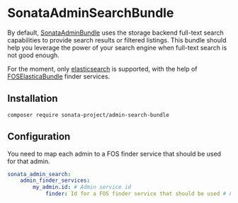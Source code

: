 # SonataAdminSearchBundle

By default, [SonataAdminBundle][0] uses the storage backend full-text search
capabilities to provide search results or filtered listings. This bundle should
help you leverage the power of your search engine when full-text search is not
good enough.

For the moment, only [elasticsearch][1] is supported, with the help of
[FOSElasticaBundle][2] finder services.

## Installation

    composer require sonata-project/admin-search-bundle

## Configuration

You need to map each admin to a FOS finder service that should be used for that
admin.

```yaml
sonata_admin_search:
    admin_finder_services:
        my_admin.id: # Admin service id
            finder: Id for a FOS finder service that should be used # Finder service
```

[0]:http://sonata-project.org/bundles/admin
[1]:http://www.elasticsearch.org/
[2]:https://github.com/FriendsOfSymfony/FOSElasticaBundle
